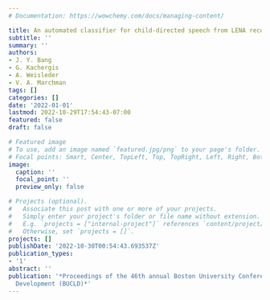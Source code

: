 ```yaml
---
# Documentation: https://wowchemy.com/docs/managing-content/

title: An automated classifier for child-directed speech from LENA recordings
subtitle: ''
summary: ''
authors:
- J. Y. Bang
- G. Kachergis
- A. Weisleder
- V. A. Marchman
tags: []
categories: []
date: '2022-01-01'
lastmod: 2022-10-29T17:54:43-07:00
featured: false
draft: false

# Featured image
# To use, add an image named `featured.jpg/png` to your page's folder.
# Focal points: Smart, Center, TopLeft, Top, TopRight, Left, Right, BottomLeft, Bottom, BottomRight.
image:
  caption: ''
  focal_point: ''
  preview_only: false

# Projects (optional).
#   Associate this post with one or more of your projects.
#   Simply enter your project's folder or file name without extension.
#   E.g. `projects = ["internal-project"]` references `content/project/deep-learning/index.md`.
#   Otherwise, set `projects = []`.
projects: []
publishDate: '2022-10-30T00:54:43.693537Z'
publication_types:
- '1'
abstract: ''
publication: '*Proceedings of the 46th annual Boston University Conference on Language
  Development (BUCLD)*'
---
```

